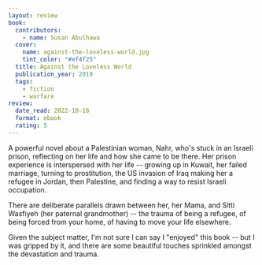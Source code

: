 ```yaml
---
layout: review
book:
  contributors:
    - name: Susan Abulhawa
  cover:
    name: against-the-loveless-world.jpg
    tint_color: "#ef4f25"
  title: Against the Loveless World
  publication_year: 2019
  tags:
    - fiction
    - warfare
review:
  date_read: 2022-10-18
  format: ebook
  rating: 5
---
```


A powerful novel about a Palestinian woman, Nahr, who's stuck in an Israeli prison, reflecting on her life and how she came to be there.
Her prison experience is interspersed with her life -- growing up in Kuwait, her failed marriage, turning to prostitution, the US invasion of Iraq making her a refugee in Jordan, then Palestine, and finding a way to resist Israeli occupation.

There are deliberate parallels drawn between her, her Mama, and Sitti Wasfiyeh (her paternal grandmother) -- the trauma of being a refugee, of being forced from your home, of having to move your life elsewhere.

Given the subject matter, I'm not sure I can say I "enjoyed" this book -- but I was gripped by it, and there are some beautiful touches sprinkled amongst the devastation and trauma.
